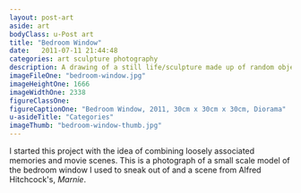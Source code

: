 ```yaml
---
layout: post-art
aside: art
bodyClass: u-Post art
title: "Bedroom Window"
date:   2011-07-11 21:44:48
categories: art sculpture photography
description: A drawing of a still life/sculpture made up of random objects
imageFileOne: "bedroom-window.jpg"
imageHeightOne: 1666
imageWidthOne: 2338
figureClassOne:
figureCaptionOne: "Bedroom Window, 2011, 30cm x 30cm x 30cm, Diorama"
u-asideTitle: "Categories"
imageThumb: "bedroom-window-thumb.jpg"
---
```


I started this project with the idea of combining loosely associated memories and movie scenes. This is a photograph of a small scale model of  the bedroom window I used to sneak out of and a scene from Alfred Hitchcock&#39;s, <em> Marnie</em>.

